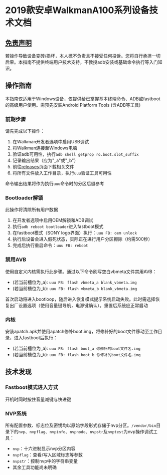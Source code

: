# 2019款安卓WalkmanA100系列设备技术文档

## <ins>免责声明</ins>

若操作导致设备变砖/损坏，本人概不负责且不接受任何投诉。您将自行承担一切后果。本指南不提供终端用户技术支持，不教授adb安装或基础命令执行等入门知识。



## 操作指南

本指南仅适用于Windows设备，仅提供给已掌握基本终端命令、ADB或fastboot的高级用户使用。需预先安装Android Platform Tools (含ADB等工具)

### 前期步骤

请先完成以下操作：

1. 在Walkman开发者选项中启用USB调试
2. 将Walkman连接至Windows电脑
3. 验证adb可用性，执行`adb shell getprop ro.boot.slot_suffix`
4. 记录输出结果（应为"_a"或"_b"）
5. 前往[releases](https://github.com/Sikz1218/Sony_android_walkman_A105/raw/refs/heads/main/uuu.exe)页面下载相关文件
6. 将所有文件放入工作目录，执行`uuu`验证工具可用性

命令输出结果将作为执行`uuu`命令时的分区后缀参考

### Bootloader解锁

此操作将清除所有用户数据
1. 在开发者选项中启用OEM解锁和ADB调试
2. 执行`adb reboot bootloader`进入fastboot模式
3. 在fastboot模式（SONY logo界面）执行：`uuu FB: oem unlock`
4. 执行后设备会进入假死状态，实际正在进行用户分区擦除（约需500秒）
5. 完成后执行重启命令：`uuu FB: reboot`

### 禁用AVB

使用自定义内核需执行此步骤。通过以下命令刷写空白vbmeta文件禁用AVB：
- (若当前槽位为_a): `uuu FB: flash vbmeta_a blank_vbmeta.img`
- (若当前槽位为_b): `uuu FB: flash vbmeta_b blank_vbmeta.img`

首次启动将进入bootloop，随后进入恢复模式提示系统启动失败。此时需选择恢复出厂设置选项（使用音量键导航，电源键确认）。重置后系统应正常启动

### 内核

安装apatch.apk并使用apatch修补boot.img，将修补好的boot文件移动至工作目录，进入fastboot后执行：
- (若当前槽位为_a): `uuu FB: flash boot_a 你修补的boot文件名.img`
- (若当前槽位为_b): `uuu FB: flash boot_b 你修补的boot文件名.img`

## 技术发现

### Fastboot模式进入方式

开机时同时按住音量减键与快进键

### NVP系统

所有配置参数、标志位及密钥均以原始字段形式存储于nvp分区。`/vendor/bin`目录下的`nvp`、`nvpflag`、`nvpinfo`、`nvpnode`、`nvpstr`及`nvptest`为nvp操作调试工具：
- `nvp`：十六进制显示nvp分区内容
- `nvpflag`：查看/写入区域标志等参数
- `nvpstr`：控制nvp中的字符串变量
- 其余工具功能尚未明确
